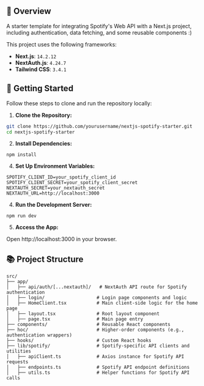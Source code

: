 ## 🚀 Overview

A starter template for integrating Spotify's Web API with a Next.js project, including authentication, data fetching, and some reusable components :)

This project uses the following frameworks:

- **Next.js**: `14.2.12`
- **NextAuth.js**: `4.24.7`
- **Tailwind CSS**: `3.4.1`

## 📝 Getting Started

Follow these steps to clone and run the repository locally:

1. **Clone the Repository:**
```bash
git clone https://github.com/yourusername/nextjs-spotify-starter.git
cd nextjs-spotify-starter
```
2. **Install Dependencies:**
```
npm install
```
4. **Set Up Environment Variables:**
```
SPOTIFY_CLIENT_ID=your_spotify_client_id
SPOTIFY_CLIENT_SECRET=your_spotify_client_secret
NEXTAUTH_SECRET=your_nextauth_secret
NEXTAUTH_URL=http://localhost:3000
```
4. **Run the Development Server:**
```
npm run dev
```
5. **Access the App:**

Open http://localhost:3000 in your browser.

## 📚 Project Structure

```plaintext
src/
├── app/
│   ├── api/auth/[...nextauth]/   # NextAuth API route for Spotify authentication
│   ├── login/                   # Login page components and logic
│   ├── HomeClient.tsx           # Main client-side logic for the home page
│   ├── layout.tsx               # Root layout component
│   ├── page.tsx                 # Main page entry
├── components/                  # Reusable React components
├── hoc/                         # Higher-order components (e.g., authentication wrappers)
├── hooks/                       # Custom React hooks
├── lib/spotify/                 # Spotify-specific API clients and utilities
│   ├── apiClient.ts             # Axios instance for Spotify API requests
│   ├── endpoints.ts             # Spotify API endpoint definitions
│   ├── utils.ts                 # Helper functions for Spotify API calls
```
